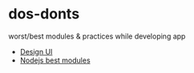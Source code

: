 # dos-donts
worst/best modules & practices while developing app

* [Design UI](Design%20UI.md)
* [Nodejs best modules](nodejs%20best%20modules.md)
